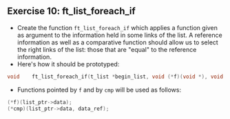 ## Exercise 10: ft_list_foreach_if

- Create the function `ft_list_foreach_if` which applies a function given as argument to the information held in some links of the list. A reference information as well as a comparative function should allow us to select the right links of the list: those that are "equal" to the reference information.
- Here's how it should be prototyped:
```c
void	ft_list_foreach_if(t_list *begin_list, void (*f)(void *), void *data_ref, int (*cmp)());
```
- Functions pointed by `f` and by `cmp` will be used as follows:
```c
(*f)(list_ptr->data);
(*cmp)(list_ptr->data, data_ref);
```

